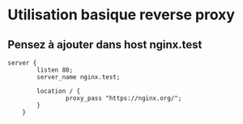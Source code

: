 # Utilisation basique reverse proxy

## Pensez à ajouter dans host <ip-server> nginx.test

```
server {
        listen 80;
        server_name nginx.test;

        location / {
                proxy_pass "https://nginx.org/";
        }
    }
```
